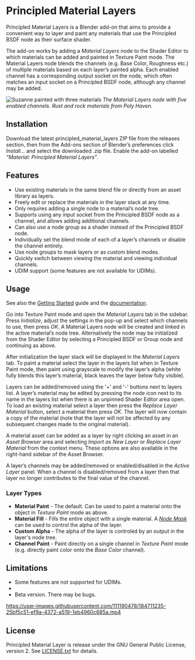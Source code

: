 # Principled Material Layers
Principled Material Layers is a Blender add-on that aims to
provide a convenient way to layer and paint any materials that
use the Principled BSDF node as their surface shader.

The add-on works by adding a *Material Layers* node to the Shader Editor to
which materials can be added and painted in Texture Paint mode. The Material
Layers node blends the channels (e.g. Base Color, Roughness etc.) of multiple
materials based on each layer’s painted alpha. Each enabled channel has a
corresponding output socket on the node, which often matches an input socket on
a Principled BSDF node, although any channel may be added.

![Suzanne painted with three materials](
https://user-images.githubusercontent.com/111190478/184520872-12deb2ec-1857-4e57-a20c-892b7e21e050.jpg)
*The Material Layers node with five enabled channels. Rust and rock materials*
*from Poly Haven.*

## Installation
Download the latest principled_material_layers ZIP file from the releases
section, then from the Add-ons section of Blender’s preferences click
*Install...* and select the downloaded .zip file. Enable the add-on labelled
*“Material: Principled Material Layers”*.

## Features
- Use existing materials in the same blend file or directly from an asset
library as layers.
- Freely edit or replace the materials in the layer stack at any time.
- Only requires adding a single node to a material’s node tree.
- Supports using any input socket from the Principled BSDF node as a channel,
and allows adding additional channels.
- Can also use a node group as a shader instead of the Principled BSDF node.
- Individually set the blend mode of each of a layer’s channels or disable the
channel entirely.
- Use node groups to mask layers or as custom blend modes.
- Quickly switch between viewing the material and viewing individual channels.
- UDIM support (some features are not available for UDIMs).

## Usage
See also the
[Getting Started](https://github.com/avelgest/principled-material-layers/wiki/Getting-Started)
guide and the
[documentation](https://github.com/avelgest/principled-material-layers/wiki).

Go into Texture Paint mode and open the *Material Layers* tab in the sidebar.
Press *Initialize*, adjust the settings in the pop-up and select which channels
to use, then press *OK*. A Material Layers node will be created and linked in the
active material’s node tree. Alternatively the node may be initialized from the
Shader Editor by selecting a Principled BSDF or Group node and continuing as
above.

After initialization the layer stack will be displayed in the
*Material Layers* tab. To paint a material select the layer in the layers list
when in Texture Paint mode, then paint using grayscale to modify the layer’s
alpha (white fully blends this layer’s material, black leaves the layer below
fully visible).

Layers can be added/removed using the '+' and '-' buttons next to layers list.
A layer’s material may be edited by pressing the node icon next to its name in
the layers list when there is an unpinned Shader Editor area open.
To load an existing material select a layer then press the *Replace Layer Material*
button, select a material then press *OK*. The layer will now contain a
copy of the material (note that the layer will not be affected by any subsequent
changes made to the original material).

A material asset can be added as a layer by right clicking an asset in an
*Asset Browser* area and selecting *Import as New Layer* or *Replace Layer Material*
from the context menu. These options are also available in the right-hand sidebar
of the Asset Browser.

A layer’s channels may be added/removed or enabled/disabled in the *Active Layer*
panel. When a channel is disabled/removed from a layer then that layer
no longer contributes to the final value of the channel.

### Layer Types
- **Material Paint** - The default. Can be used to paint a material onto the
object in *Texture Paint* mode as above.
- **Material Fill** - Fills the entire object with a single material. A
[*Node Mask*](../../wiki/Node-Masks) can be used to control the alpha of the
layer.
- **Custom Alpha** - The alpha of the layer is controled by an output in the
layer's node tree.
- **Channel Paint** - Paint directly on a single channel in *Texture Paint*
mode (e.g. directly paint color onto the *Base Color* channel).

## Limitations
- Some features are not supported for UDIMs.
-
- Beta version. There may be bugs.

 https://user-images.githubusercontent.com/111190478/184711235-25bf5c51-ef9a-4372-a519-1eb4960c685a.mp4

## License
Principled Material Layer is release under the GNU General Public License,
version 2. See [LICENSE.txt](/LICENSE.txt) for details.
